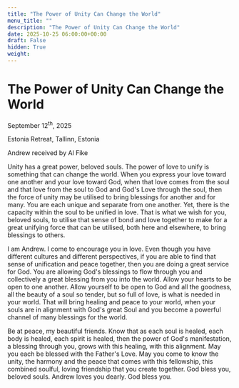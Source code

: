 ```yaml
---
title: "The Power of Unity Can Change the World"
menu_title: ""
description: "The Power of Unity Can Change the World"
date: 2025-10-25 06:00:00+00:00
draft: False
hidden: True
weight:
---
```

# The Power of Unity Can Change the World

September 12<sup>th</sup>, 2025

Estonia Retreat, Tallinn, Estonia

Andrew received by Al Fike

Unity has a great power, beloved souls. The power of love to unify is something that can change the world. When you express your love toward one another and your love toward God, when that love comes from the soul and that love from the soul to God and God's Love through the soul, then the force of unity may be utilised to bring blessings for another and for many. You are each unique and separate from one another. Yet, there is the capacity within the soul to be unified in love. That is what we wish for you, beloved souls, to utilise that sense of bond and love together to make for a great unifying force that can be utilised, both here and elsewhere, to bring blessings to others.

I am Andrew. I come to encourage you in love. Even though you have different cultures and different perspectives, if you are able to find that sense of unification and peace together, then you are doing a great service for God. You are allowing God's blessings to flow through you and collectively a great blessing from you into the world. Allow your hearts to be open to one another. Allow yourself to be open to God and all the goodness, all the beauty of a soul so tender, but so full of love, is what is needed in your world. That will bring healing and peace to your world, when your souls are in alignment with God's great Soul and you become a powerful channel of many blessings for the world.

Be at peace, my beautiful friends. Know that as each soul is healed, each body is healed, each spirit is healed, then the power of God's manifestation, a blessing through you, grows with this healing, with this alignment. May you each be blessed with the Father's Love. May you come to know the unity, the harmony and the peace that comes with this fellowship, this combined soulful, loving friendship that you create together. God bless you, beloved souls. Andrew loves you dearly. God bless you.
